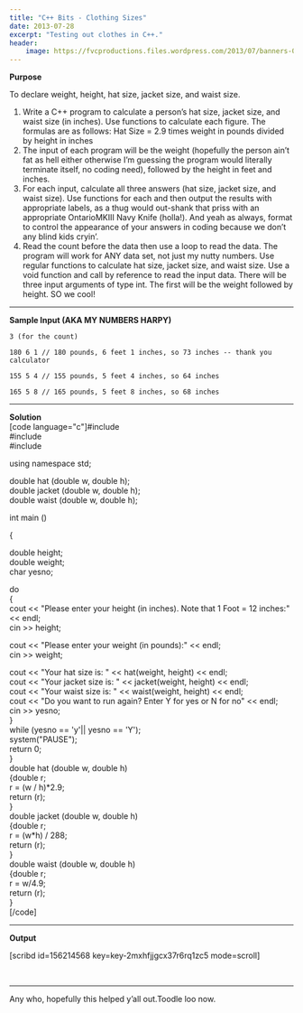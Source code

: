 ```yaml
---
title: "C++ Bits - Clothing Sizes"
date: 2013-07-28
excerpt: "Testing out clothes in C++."
header:
    image: https://fvcproductions.files.wordpress.com/2013/07/banners-002.jpg?w=1024&h=436&crop=1
---
```


**Purpose**

To declare weight, height, hat size, jacket size, and waist size.

1. Write a C++ program to calculate a person’s hat size, jacket size,
    and waist size (in inches). Use functions to calculate each figure.
    The formulas are as follows: Hat Size = 2.9 times weight in pounds
    divided by height in inches
2. The input of each program will be the weight (hopefully the person
    ain’t fat as hell either otherwise I’m guessing the program would
    literally terminate itself, no coding need), followed by the height
    in feet and inches.
3. For each input, calculate all three answers (hat size, jacket size,
    and waist size). Use functions for each and then output the results
    with appropriate labels, as a thug would out-shank that priss with
    an appropriate OntarioMKIII Navy Knife (holla!). And yeah as always,
    format to control the appearance of your answers in coding because
    we don’t any blind kids cryin’.
4.  Read the count before the data then use a loop to read the data. The
    program will work for ANY data set, not just my nutty numbers. Use
    regular functions to calculate hat size, jacket size, and waist
    size. Use a void function and call by reference to read the input
    data. There will be three input arguments of type int. The first
    will be the weight followed by height. SO we cool!

------------------------------------------------------------------------

**Sample Input (AKA MY NUMBERS HARPY)**

    3 (for the count)

    180 6 1 // 180 pounds, 6 feet 1 inches, so 73 inches -- thank you calculator

    155 5 4 // 155 pounds, 5 feet 4 inches, so 64 inches

    165 5 8 // 165 pounds, 5 feet 8 inches, so 68 inches

------------------------------------------------------------------------

**Solution**\
\[code language="c"\]\#include\
\#include\
\#include

using namespace std;

double hat (double w, double h);\
double jacket (double w, double h);\
double waist (double w, double h);

int main ()

{

double height;\
double weight;\
char yesno;

do\
{\
cout &lt;&lt; "Please enter your height (in inches). Note that 1 Foot =
12 inches:" &lt;&lt; endl;\
cin &gt;&gt; height;

cout &lt;&lt; "Please enter your weight (in pounds):" &lt;&lt; endl;\
cin &gt;&gt; weight;

cout &lt;&lt; "Your hat size is: " &lt;&lt; hat(weight, height) &lt;&lt;
endl;\
cout &lt;&lt; "Your jacket size is: " &lt;&lt; jacket(weight, height)
&lt;&lt; endl;\
cout &lt;&lt; "Your waist size is: " &lt;&lt; waist(weight, height)
&lt;&lt; endl;\
cout &lt;&lt; "Do you want to run again? Enter Y for yes or N for no"
&lt;&lt; endl;\
cin &gt;&gt; yesno;\
}\
while (yesno == 'y'|| yesno == 'Y');\
system("PAUSE");\
return 0;\
}\
double hat (double w, double h)\
{double r;\
r = (w / h)\*2.9;\
return (r);\
}\
double jacket (double w, double h)\
{double r;\
r = (w\*h) / 288;\
return (r);\
}\
double waist (double w, double h)\
{double r;\
r = w/4.9;\
return (r);\
}\
\[/code\]

------------------------------------------------------------------------

**Output**

\[scribd id=156214568 key=key-2mxhfjjgcx37r6rq1zc5 mode=scroll\]

 

------------------------------------------------------------------------

Any who, hopefully this helped y’all out.Toodle loo now.
